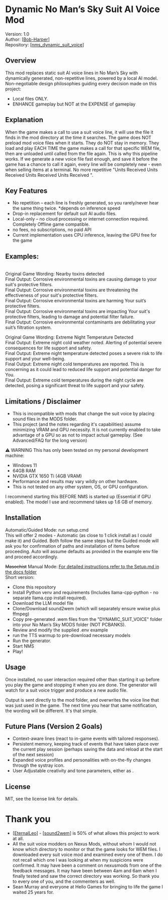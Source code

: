 # Dynamic No Man’s Sky Suit AI Voice Mod

Version: 1.0<br>
Author: [[Bob-Harper](https://github.com/Bob-Harper)]<br>
Repository: [[nms_dynamic_suit_voice](https://github.com/Bob-Harper/nms_dynamic_suit_voice)]

## Overview

This mod replaces static suit AI voice lines in No Man’s Sky with dynamically generated, non-repetitive lines, powered by a local AI model.<br>
Non-negotiable design philosophies guiding every decision made on this project:
- Local files ONLY.
- ENHANCE gameplay but NOT at the EXPENSE of gameplay

## Explanation

When the game makes a call to use a suit voice line, it will use the file it finds in the mod directory at the time it searches. The game does NOT preload mod voice files when it starts.  They do NOT stay in memory.  They load and play EACH TIME the game makes a call for that specific WEM file, then are unloaded until called from the file again.  This is why this pipeline works.  If we generate a new voice file fast enough, and save it before the game has a chance to call it again, every line will be completely new - even when selling items at a terminal.  No more repetitive "Units Received Units Received Units Received Units Received ".

## Key Features

- No repetition – each line is freshly generated, so you rarely/never hear the same thing twice. *depends on inference speed
- Drop-in replacement for default suit AI audio files.
- Local-only – no cloud processing or internet connection required. Completely Offline game compatible.
- no fees, no subscriptions, no paid API
- Current implementation uses CPU inference, leaving the GPU free for the game

## Examples:
<br>Original Game Wording: Nearby toxins detected
<br> Final Output: Corrosive environmental toxins are causing damage to your suit's protective filters.
<br> Final Output: Corrosive environmental toxins are threatening the effectiveness of your suit's protective filters.
<br> Final Output: Corrosive environmental toxins are harming Your suit’s protective filters.
<br> Final Output: Corrosive environmental toxins are impacting Your suit's protective filters, leading to damage and potential filter failure.
<br> Final Output: Corrosive environmental contaminants are debilitating your suit’s filtration system.

Original Game Wording: Extreme Night Temperature Detected
<br> Final Output: Extreme night cold weather noted. Alerting of potential severe consequences for life support and safety.
<br> Final Output: Extreme night temperature detected poses a severe risk to life support and your well-being.
<br> Final Output: Extreme night cold temperatures are reported. This is concerning as it could lead to reduced life support and potential danger for You.
<br> Final Output: Extreme cold temperatures during the night cycle are detected, posing a significant threat to life support and your safety.


## Limitations / Disclaimer

- This is incompatible with mods that change the suit voice by placing sound files in the MODS folder.
- This project (and the notes regarding it's capabilities) assume minimizing VRAM and GPU necessity. It is not currently enabled to take advantage of a GPU so as not to impact actual gameplay. (See Advanced/FAQ for the long version)


⚠️ WARNING
This has only been tested on my personal development machine:
- Windows 11
- 64GB RAM
- NVIDIA GTX 1650 Ti (4GB VRAM)
- Performance and results may vary wildly on other hardware.
- This is not tested on any other system, OS, or GPU configuration.

I recommend starting this BEFORE NMS is started up (Essential if GPU enabled).  The model I use and recommend takes up 1.6 GB of memory.

## Installation
Automatic/Guided Mode: run setup.cmd
<br>This will offer 2 modes - Automatic (as close to 1 click install as I could make it) and Guided.  Both follow the same steps but the Guided mode will ask you for confirmation of paths and installation of items before proceeding.  Auto will assume defaults as provided in the example env file and proceed accordingly.

~~Masochist~~ Manual Mode:
[For detailed instructions refer to the Setup.md in the docs folder](docs/Setup.md)
<br>Short version:
- Clone this repository
- Install Python venv and requirements (Includes llama-cpp-python - no separate llama.cpp install required).
- Download the LLM model file
- Clone/Download sound2wem (which will separately ensure wwise plus ffmpeg)
- Copy pre-generated .wem files from the "DYNAMIC_SUIT_VOICE" folder into your No Man’s Sky MODS folder (NOT PCBANKS).
- Review and modify the supplied .env example
- run the TTS warmup to pre-download necessary models
- Run the generator.
- Start NMS
- Play!

## Usage
Once installed, no user interaction required other than starting it up before you play the game and stopping it when you are done.
The generator will watch for a suit voice trigger and produce a new audio file.

Output is sent directly to the mod folder, and overwrites the voice line that was just used in the game. The next time you
hear that same notification, the wording will be different.  It's that simple.

## Future Plans (Version 2 Goals)
- Context-aware lines (react to in-game events with tailored responses).
- Persistent memory, keeping track of events that have taken place over the current play session (perhaps saving the data and reload at the start of the next session)
- Expanded voice profiles and personalities with on-the-fly changes through the systray icon.
- User Adjustable creativity and tone parameters, either as .

## License

MIT, see the license link for details.

# Thank you
- [[EternalLeo](https://github.com/EternalLeo)] - [[sound2wem](https://github.com/EternalLeo/sound2wem)] is 50% of what allows this project to work at all. 
- All the suit voice modders on Nexus Mods, without whom I would not know which directory to monitor or that the game looks for WEM files.  I downloaded every suit voice mod and examined every one of them.  I do not recall which one I was looking at when my suspicions were confirmed.  It may have been a comment on nexusmods from one of the feedback messages.  It may have been between 4am and 6am when I finally tested and saw the correct directory was working.  So thank you to every one of you, and the commenters as well.
- Sean Murray and everyone at Hello Games for bringing to life the game I waited 25 years for.
